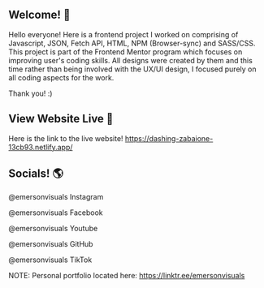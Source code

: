 ## Welcome! 👋

Hello everyone! Here is a frontend project I worked on comprising of Javascript, JSON, Fetch API, HTML, NPM (Browser-sync) and SASS/CSS. This project is part of the Frontend Mentor program which focuses on improving user's coding skills. All designs were created by them and this time rather than being involved with the UX/UI design, I focused purely on all coding aspects for the work.

Thank you! :)

## View Website Live 👾

Here is the link to the live website! https://dashing-zabaione-13cb93.netlify.app/

## Socials! 🌎

@emersonvisuals Instagram

@emersonvisuals Facebook

@emersonvisuals Youtube

@emersonvisuals GitHub

@emersonvisuals TikTok

NOTE: Personal portfolio located here: https://linktr.ee/emersonvisuals